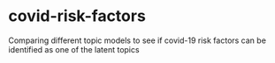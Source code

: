 # covid-risk-factors
Comparing different topic models to see if covid-19 risk factors can be identified as one of the latent topics
